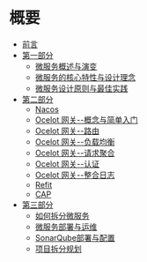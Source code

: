 # 概要
* [前言](/1.%20【.NET%208%20实战--孢子记账--从单体到微服务--转向微服务】--前言.md)
* [第一部分](/第一部分/)
    - [微服务概述与演变](/第一部分/2.%20【.NET%208%20实战--孢子记账--从单体到微服务--转向微服务】--什么是微服务--微服务概述与演变.md)
    - [微服务的核心特性与设计理念](/第一部分/3.%20【.NET%208%20实战--孢子记账--从单体到微服务--转向微服务】--什么是微服务--微服务的核心特性与设计理念.md)
    - [微服务设计原则与最佳实践](/第一部分/4.%20【.NET%208%20实战--孢子记账--从单体到微服务--转向微服务】--什么是微服务--微服务设计原则与最佳实践.md)
* [第二部分]()
    - [Nacos](/第二部分/5.%20【.NET%208%20实战--孢子记账--从单体到微服务--转向微服务】--微服务基础工具与技术--Nacos.md)
    - [Ocelot 网关--概念与简单入门](/第二部分/6.%20【.NET%208%20实战--孢子记账--从单体到微服务--转向微服务】--微服务基础工具与技术--Ocelot%20网关--概念与简单入门.md)
    - [Ocelot 网关--路由](/第二部分/7.%20【.NET%208%20实战--孢子记账--从单体到微服务--转向微服务】--微服务基础工具与技术--Ocelot%20网关--路由.md)
    - [Ocelot 网关--负载均衡](/第二部分/8.%20【.NET%208%20实战--孢子记账--从单体到微服务--转向微服务】--微服务基础工具与技术--Ocelot%20网关--负载均衡.md)
    - [Ocelot 网关--请求聚合](/第二部分/9.%20【.NET%208%20实战--孢子记账--从单体到微服务--转向微服务】--微服务基础工具与技术--Ocelot%20网关--请求聚合.md)
    - [Ocelot 网关--认证](/第二部分/10.%20【.NET%208%20实战--孢子记账--从单体到微服务--转向微服务】--微服务基础工具与技术--Ocelot%20网关--认证.md)
    - [Ocelot 网关--整合日志](/第二部分//11.【.NET%208%20实战--孢子记账--从单体到微服务--转向微服务】--微服务基础工具与技术--Ocelot%20网关--整合日志.md)
    - [Refit](/第二部分/13.【.NET%208%20实战--孢子记账--从单体到微服务--转向微服务】--微服务基础工具与技术--Refit.md)
    - [CAP](/第二部分/14.【.NET%208%20实战--孢子记账--从单体到微服务--转向微服务】--微服务基础工具与技术--CAP.md)
* [第三部分]()
    - [如何拆分微服务](/第三部分/15.【.NET%208%20实战--孢子记账--从单体到微服务--转向微服务】--单体转微服务--如何拆分单体.md)
    - [微服务部署与运维](/第三部分/16.【.NET%208%20实战--孢子记账--从单体到微服务--转向微服务】--单体转微服务--微服务的部署与运维.md)
    - [SonarQube部署与配置](/第三部分/17.【.NET%208%20实战--孢子记账--从单体到微服务--转向微服务】--单体转微服务--SonarQube部署与配置.md)
    - [项目拆分规划](/第三部分/18.【.NET%208%20实战--孢子记账--从单体到微服务--转向微服务】--单体转微服务--当前项目拆分规划.md)